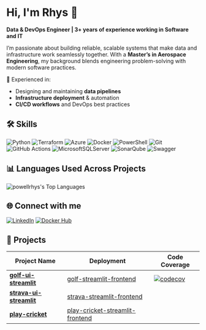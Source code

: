 # Hi, I'm Rhys 👋  

**Data & DevOps Engineer | 3+ years of experience working in Software and IT**  

I’m passionate about building reliable, scalable systems that make data and infrastructure work seamlessly together. With a **Master’s in Aerospace Engineering**, my background blends engineering problem-solving with modern software practices.  

🔧 Experienced in:  
- Designing and maintaining **data pipelines**  
- **Infrastructure deployment** & automation  
- **CI/CD workflows** and DevOps best practices  

## 🛠️ Skills

![Python](https://img.shields.io/badge/python-3670A0?style=for-the-badge&logo=python&logoColor=ffdd54)
![Terraform](https://img.shields.io/badge/terraform-%235835CC.svg?style=for-the-badge&logo=terraform&logoColor=white)
![Azure](https://img.shields.io/badge/azure-%230072C6.svg?style=for-the-badge&logo=microsoftazure&logoColor=white)
![Docker](https://img.shields.io/badge/docker-%230db7ed.svg?style=for-the-badge&logo=docker&logoColor=white)
![PowerShell](https://img.shields.io/badge/PowerShell-%235391FE.svg?style=for-the-badge&logo=powershell&logoColor=white)
![Git](https://img.shields.io/badge/git-%23F05033.svg?style=for-the-badge&logo=git&logoColor=white)
![GitHub Actions](https://img.shields.io/badge/github%20actions-%232671E5.svg?style=for-the-badge&logo=githubactions&logoColor=white)
![MicrosoftSQLServer](https://img.shields.io/badge/Microsoft%20SQL%20Server-CC2927?style=for-the-badge&logo=microsoft%20sql%20server&logoColor=white)
![SonarQube](https://img.shields.io/badge/SonarQube-black?style=for-the-badge&logo=sonarqube&logoColor=4E9BCD)
![Swagger](https://img.shields.io/badge/-Swagger-%23Clojure?style=for-the-badge&logo=swagger&logoColor=white)

## 📊 Languages Used Across Projects

![powellrhys's Top Languages](https://github-readme-stats.vercel.app/api/top-langs/?username=powellrhys&langs_count=8&layout=compact&theme=react&show_icons=true&hide_border=false&card_width=1000)

## 🌐 Connect with me

[![LinkedIn](https://img.shields.io/badge/LinkedIn-Connect-blue?style=flat&logo=linkedin)](https://www.linkedin.com/in/rhys-powell-8994b3151/)
[![Docker Hub](https://img.shields.io/badge/DockerHub-Profile-blue?logo=docker&logoColor=white)](https://hub.docker.com/u/powellrhys)

## 🚀 Projects

| Project Name                                                                 | Deployment                                                                           | Code Coverage                                                                                                                                                     |
| ---------------------------------------------------------------------------- | ------------------------------------------------------------------------------------ | ----------------------------------------------------------------------------------------------------------------------------------------------------------------- |
| [**golf-ui-streamlit**](https://github.com/powellrhys/golf-ui-streamlit)     | [golf-streamlit-frontend](golf-streamlit-frontend.azurewebsites.net)                 | [![codecov](https://codecov.io/gh/powellrhys/golf-ui-streamlit/branch/main/graph/badge.svg?token=yNhANNzdtx)](https://codecov.io/gh/powellrhys/golf-ui-streamlit) |
| [**strava-ui-streamlit**](https://github.com/powellrhys/strava-ui-streamlit) | [strava-streamlit-frontend](strava-streamlit-frontend.azurewebsites.net)             |                                                                                                                                                                   |
| [**play-cricket**](https://github.com/powellrhys/play-cricket)               | [play-cricket-streamlit-frontend](play-cricket-streamlit-frontend.azurewebsites.net) |                                                                                                                                                                   |
